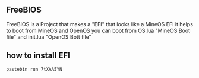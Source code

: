 ## FreeBIOS

FreeBIOS is a Project that makes a "EFI" that looks like a MineOS EFI
it helps to boot from MineOS and OpenOS
you can boot from OS.lua "MineOS Boot file" and init.lua "OpenOS Bott file"

## how to install EFI

	pastebin run 7tXAA5YN
